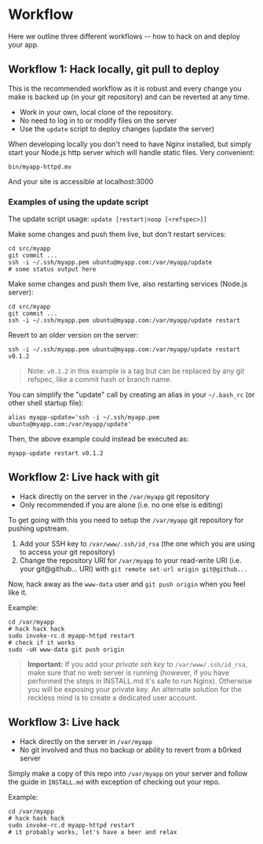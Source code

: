 # Workflow

Here we outline three different workflows -- how to hack on and deploy your app.

## Workflow 1: Hack locally, git pull to deploy

This is the recommended workflow as it is robust and every change you make is backed up (in your git repository) and can be reverted at any time.

- Work in your own, local clone of the repository.
- No need to log in to or modify files on the server
- Use the `update` script to deploy changes (update the server)

When developing locally you don't need to have Nginx installed, but simply start your Node.js http server which will handle static files. Very convenient:

    bin/myapp-httpd.mv

And your site is accessible at localhost:3000


### Examples of using the update script

The update script usage: `update [restart|noop [<refspec>]]`

Make some changes and push them live, but don't restart services:

    cd src/myapp
    git commit ...
    ssh -i ~/.ssh/myapp.pem ubuntu@myapp.com:/var/myapp/update
    # some status output here

Make some changes and push them live, also restarting services (Node.js server):

    cd src/myapp
    git commit ...
    ssh -i ~/.ssh/myapp.pem ubuntu@myapp.com:/var/myapp/update restart

Revert to an older version on the server:

    ssh -i ~/.ssh/myapp.pem ubuntu@myapp.com:/var/myapp/update restart v0.1.2

> Note: `v0.1.2` in this example is a tag but can be replaced by any git refspec, like a commit hash or branch name.

You can simplify the "update" call by creating an alias in your `~/.bash_rc` (or other shell startup file):

    alias myapp-update='ssh -i ~/.ssh/myapp.pem ubuntu@myapp.com:/var/myapp/update'

Then, the above example could instead be executed as:

    myapp-update restart v0.1.2


## Workflow 2: Live hack with git

- Hack directly on the server in the `/var/myapp` git repository
- Only recommended if you are alone (i.e. no one else is editing)

To get going with this you need to setup the `/var/myapp` git repository for pushing upstream.

1. Add your SSH key to `/var/www/.ssh/id_rsa` (the one which you are using to access your git repository)
2. Change the repository URI for `/var/myapp` to your read-write URI (i.e. your git@github... URI) with `git remote set-url origin git@github...`

Now, hack away as the `www-data` user and `git push origin` when you feel like it.

Example:

    cd /var/myapp
    # hack hack hack
    sudo invoke-rc.d myapp-httpd restart
    # check if it works
    sudo -uH www-data git push origin

> **Important:** If you add your *private ssh key* to `/var/www/.ssh/id_rsa`, make sure that no web server is running (however, if you have performed the steps in INSTALL.md it's safe to run Nginx). Otherwise you will be exposing your private key. An alternate solution for the reckless mind is to create a dedicated user account.

## Workflow 3: Live hack

- Hack directly on the server in `/var/myapp`
- No git involved and thus no backup or ability to revert from a b0rked server

Simply make a copy of this repo into `/var/myapp` on your server and follow the guide in `INSTALL.md` with exception of checking out your repo.

Example:

    cd /var/myapp
    # hack hack hack
    sudo invoke-rc.d myapp-httpd restart
    # it probably works, let's have a beer and relax
